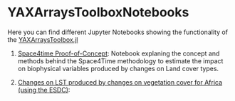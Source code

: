 # YAXArraysToolboxNotebooks


Here you can find different Jupyter Notebooks showing the functionality of the [YAXArraysToolbox.jl](https://github.com/dpabon/YAXArraysToolbox.jl)


1. [Space4time Proof-of-Concept](https://github.com/dpabon/YAXArraysToolboxNotebooks/blob/main/Notebooks/space4time_proof_of_concept.ipynb): Notebook explaning the concept and methods behind the Space4Time methodology to estimate the impact on biophysical variables produced by changes on Land cover types.

2. [Changes on LST produced by changes on vegetation cover for Africa (using the ESDC)](https://github.com/dpabon/YAXArraysToolboxNotebooks/blob/main/Notebooks/ESDC_Africa_lst_changes.ipynb):